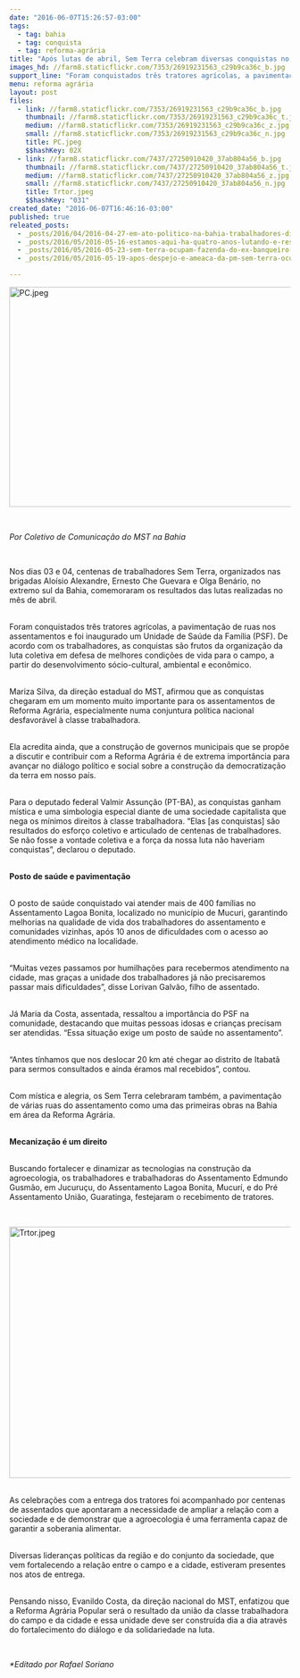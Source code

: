 ```yaml
---
date: "2016-06-07T15:26:57-03:00"
tags:
  - tag: bahia
  - tag: conquista
  - tag: reforma-agrária
title: "Após lutas de abril, Sem Terra celebram diversas conquistas no extremo sul baiano"
images_hd: //farm8.staticflickr.com/7353/26919231563_c29b9ca36c_b.jpg
support_line: "Foram conquistados três tratores agrícolas, a pavimentação de ruas nos assentamentos e foi inaugurado um Unidade de Saúde da Família."
menu: reforma agrária
layout: post
files:
  - link: //farm8.staticflickr.com/7353/26919231563_c29b9ca36c_b.jpg
    thumbnail: //farm8.staticflickr.com/7353/26919231563_c29b9ca36c_t.jpg
    medium: //farm8.staticflickr.com/7353/26919231563_c29b9ca36c_z.jpg
    small: //farm8.staticflickr.com/7353/26919231563_c29b9ca36c_n.jpg
    title: PC.jpeg
    $$hashKey: 02X
  - link: //farm8.staticflickr.com/7437/27250910420_37ab804a56_b.jpg
    thumbnail: //farm8.staticflickr.com/7437/27250910420_37ab804a56_t.jpg
    medium: //farm8.staticflickr.com/7437/27250910420_37ab804a56_z.jpg
    small: //farm8.staticflickr.com/7437/27250910420_37ab804a56_n.jpg
    title: Trtor.jpeg
    $$hashKey: "031"
created_date: "2016-06-07T16:46:16-03:00"
published: true
releated_posts:
  - _posts/2016/04/2016-04-27-em-ato-politico-na-bahia-trabalhadores-dizem-nao-ao-golpe.md
  - _posts/2016/05/2016-05-16-estamos-aqui-ha-quatro-anos-lutando-e-resistindo-e-daqui-nao-sairemos.md
  - _posts/2016/05/2016-05-23-sem-terra-ocupam-fazenda-do-ex-banqueiro-angelo-calmon-em-amelia-rodrigues-ba.md
  - _posts/2016/05/2016-05-19-apos-despejo-e-ameaca-da-pm-sem-terra-ocupam-latifundio-na-bahia.md

---
```

<p><img alt="PC.jpeg" height="394" src="//farm8.staticflickr.com/7353/26919231563_c29b9ca36c_b.jpg" width="700" /></p>

<p>&nbsp;</p>

<p><em>Por Coletivo de Comunica&ccedil;&atilde;o do MST na Bahia</em></p>

<p>&nbsp;</p>

<p>Nos dias 03 e 04, centenas de trabalhadores Sem Terra, organizados nas brigadas Alo&iacute;sio Alexandre, Ernesto Che Guevara e Olga Ben&aacute;rio, no extremo sul da Bahia, comemoraram os resultados das lutas realizadas no m&ecirc;s de abril.</p>

<p><br />
Foram conquistados tr&ecirc;s tratores agr&iacute;colas, a pavimenta&ccedil;&atilde;o de ruas nos assentamentos e foi inaugurado um Unidade de Sa&uacute;de da Fam&iacute;lia (PSF). De acordo com os trabalhadores, as conquistas s&atilde;o frutos da organiza&ccedil;&atilde;o da luta coletiva em defesa de melhores condi&ccedil;&otilde;es de vida para o campo, a partir do desenvolvimento s&oacute;cio-cultural, ambiental e econ&ocirc;mico.</p>

<p><br />
Mariza Silva, da dire&ccedil;&atilde;o estadual do MST, afirmou que as conquistas chegaram em um momento muito importante para os assentamentos de Reforma Agr&aacute;ria, especialmente numa conjuntura pol&iacute;tica nacional desfavor&aacute;vel &agrave; classe trabalhadora.</p>

<p><br />
Ela acredita ainda, que a constru&ccedil;&atilde;o de governos municipais que se prop&otilde;e a discutir e contribuir com a Reforma Agr&aacute;ria &eacute; de extrema import&acirc;ncia para avan&ccedil;ar no di&aacute;logo pol&iacute;tico e social sobre a constru&ccedil;&atilde;o da democratiza&ccedil;&atilde;o da terra em nosso pa&iacute;s.</p>

<p><br />
Para o deputado federal Valmir Assun&ccedil;&atilde;o (PT-BA), as conquistas ganham m&iacute;stica e uma simbologia especial diante de uma sociedade capitalista que nega os m&iacute;nimos direitos &agrave; classe trabalhadora. &ldquo;Elas [as conquistas] s&atilde;o resultados do esfor&ccedil;o coletivo e articulado de centenas de trabalhadores. Se n&atilde;o fosse a vontade coletiva e a for&ccedil;a da nossa luta n&atilde;o haveriam conquistas&rdquo;, declarou o deputado.</p>

<p><br />
<strong>Posto de sa&uacute;de e pavimenta&ccedil;&atilde;o</strong></p>

<p><br />
O posto de sa&uacute;de conquistado vai atender mais de 400 fam&iacute;lias no Assentamento Lagoa Bonita, localizado no munic&iacute;pio de Mucuri, garantindo melhorias na qualidade de vida dos trabalhadores do assentamento e comunidades vizinhas, ap&oacute;s 10 anos de dificuldades com o acesso ao atendimento m&eacute;dico na localidade.</p>

<p><br />
&ldquo;Muitas vezes passamos por humilha&ccedil;&otilde;es para recebermos atendimento na cidade, mas gra&ccedil;as a unidade dos trabalhadores j&aacute; n&atilde;o precisaremos passar mais dificuldades&rdquo;, disse Lorivan Galv&atilde;o, filho de assentado.</p>

<p><br />
J&aacute; Maria da Costa, assentada, ressaltou a import&acirc;ncia do PSF na comunidade, destacando que muitas pessoas idosas e crian&ccedil;as precisam ser atendidas. &ldquo;Essa situa&ccedil;&atilde;o exige um posto de sa&uacute;de no assentamento&rdquo;.</p>

<p><br />
&ldquo;Antes t&iacute;nhamos que nos deslocar 20 km at&eacute; chegar ao distrito de Itabat&atilde; para sermos consultados e ainda &eacute;ramos mal recebidos&rdquo;, contou.</p>

<p><br />
Com m&iacute;stica e alegria, os Sem Terra celebraram tamb&eacute;m, a pavimenta&ccedil;&atilde;o de v&aacute;rias ruas do assentamento como uma das primeiras obras na Bahia em &aacute;rea da Reforma Agr&aacute;ria.</p>

<p><br />
<strong>Mecaniza&ccedil;&atilde;o &eacute; um direito</strong></p>

<p><br />
Buscando fortalecer e dinamizar as tecnologias na constru&ccedil;&atilde;o da agroecologia, os trabalhadores e trabalhadoras do Assentamento Edmundo Gusm&atilde;o, em Jucuru&ccedil;u, do Assentamento Lagoa Bonita, Mucur&iacute;, e do Pr&eacute; Assentamento Uni&atilde;o, Guaratinga, festejaram o recebimento de tratores.</p>

<p>&nbsp;</p>

<p><img alt="Trtor.jpeg" height="450" src="//farm8.staticflickr.com/7437/27250910420_37ab804a56_b.jpg" width="600" /></p>

<p><br />
As celebra&ccedil;&otilde;es com a entrega dos tratores foi acompanhado por centenas de assentados que apontaram a necessidade de ampliar a rela&ccedil;&atilde;o com a sociedade e de demonstrar que a agroecologia &eacute; uma ferramenta capaz de garantir a soberania alimentar.</p>

<p><br />
Diversas lideran&ccedil;as pol&iacute;ticas da regi&atilde;o e do conjunto da sociedade, que vem fortalecendo a rela&ccedil;&atilde;o entre o campo e a cidade, estiveram presentes nos atos de entrega.</p>

<p><br />
Pensando nisso, Evanildo Costa, da dire&ccedil;&atilde;o nacional do MST, enfatizou que a Reforma Agr&aacute;ria Popular ser&aacute; o resultado da uni&atilde;o da classe trabalhadora do campo e da cidade e essa unidade deve ser constru&iacute;da dia a dia atrav&eacute;s do fortalecimento do di&aacute;logo e da solidariedade na luta.</p>

<p>&nbsp;</p>

<p><em>*Editado por Rafael Soriano</em></p>
